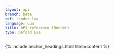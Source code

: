 ```yaml
---
layout: api
branch: beta
ref: render-lua
language: Lua
title: API reference (Render)
type: Defold Lua
---
```

{% include anchor_headings.html html=content %}